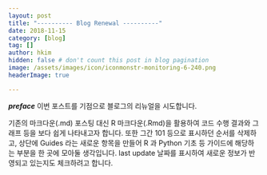 ```yaml
---
layout: post  
title: "---------- Blog Renewal ----------"   
date: 2018-11-15  
category: [blog]  
tag: []   
author: hkim  
hidden: false # don't count this post in blog pagination  
image: /assets/images/icon/iconmonstr-monitoring-6-240.png  
headerImage: true  

---
```


***preface*** 이번 포스트를 기점으로 블로그의 리뉴얼을 시도합니다.

기존의 마크다운(.md) 포스팅 대신 R 마크다운(.Rmd)을 활용하여 코드 수행 결과와 그래프 등을 보다 쉽게 나타내고자 합니다. 또한 그간 101 등으로 표시하던 순서를 삭제하고, 상단에 Guides 라는 새로운 항목을 만들어 R 과 Python 기초 등 가이드에 해당하는 부분을 한 곳에 모아둘 생각입니다. last update 날짜를 표시하여 새로운 정보가 반영되고 있는지도 체크하려고 합니다.

